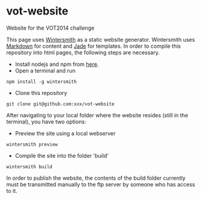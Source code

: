 vot-website
===========

Website for the VOT2014 challenge

This page uses [Wintersmith](http://www.wintersmith.io) as a static website generator.
Wintersmith uses [Markdown](http://daringfireball.net/projects/markdown/) for content
and [Jade](http://jade-lang.com/) for templates.
In order to compile this repository into html pages, the following steps are necessary.
* Install nodejs and npm from [here](http://nodejs.org/download/).
* Open a terminal and run 
```
npm install -g wintersmith
```
* Clone this repository
```
git clone git@github.com:xxx/vot-website
```
After navigating to your local folder where the website resides (still in the terminal), you have two options:

* Preview the site using a local webserver
```
wintersmith preview
```
* Compile the site into the folder 'build'
```
wintersmith build
```
In order to publish the website, the contents of the build folder currently must be transmitted manually to the ftp server by someone who has access to it.
